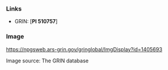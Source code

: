 ### Links
* GRIN: [**PI 510757**]

### Image
https://npgsweb.ars-grin.gov/gringlobal/ImgDisplay?id=1405693

Image source: The GRIN database
